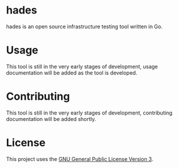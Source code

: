 # hades
hades is an open source infrastructure testing tool written in Go.

# Usage
This tool is still in the very early stages of development, usage documentation will be added as the tool is developed.

# Contributing
This tool is still in the very early stages of development, contributing documentation will be added shortly.

# License

This project uses the [GNU General Public License Version 3](https://www.gnu.org/licenses/gpl-3.0.en.html).